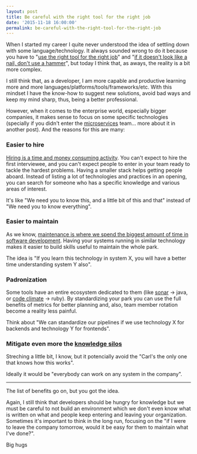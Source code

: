 ```yaml
---
layout: post
title: Be careful with the right tool for the right job
date: '2015-11-18 16:00:00'
permalink: be-careful-with-the-right-tool-for-the-right-job
---
```


When I started my career I quite never understood the idea of settling down with some language/technology. It always sounded wrong to do it because you have to "[use the right tool for the right job](http://social.technet.microsoft.com/wiki/contents/articles/14403.use-the-right-tool-for-the-right-job.aspx)" and "[if it doesn't look like a nail, don't use a hammer](http://blog.codinghorror.com/content/images/uploads/2012/06/6a0120a85dcdae970b017742d249d5970d-800wi.jpg)", but today I think that, as aways, the reality is a bit more complex.

I still think that, as a developer, I am more capable and productive learning more and more languages/platforms/tools/frameworks/etc. With this mindset I have the know-how to suggest new solutions, avoid bad ways and keep my mind sharp, thus, being a better professional.

However, when it comes to the enterprise world, especially bigger companies, it makes sense to focus on some specific technologies (specially if you didn't enter the [microservices](http://martinfowler.com/articles/microservices.html) team... more about it in another post). And the reasons for this are many:

### Easier to hire

[Hiring is a time and money consuming activity](https://www.quora.com/How-hard-is-it-to-hire-a-good-developer). You can't expect to hire the first interviewee, and you can't expect people to enter in your team ready to tackle the hardest problems. Having a smaller stack helps getting people aboard. Instead of listing a lot of technologies and practices in an opening, you can search for someone who has a specific knowledge and various areas of interest.

It's like "We need you to know this, and a little bit of this and that" instead of "We need you to know everything".

### Easier to maintain

As we know, [maintenance is where we spend the biggest amount of time in software development](https://en.wikipedia.org/wiki/Software_maintenance). Having your systems running in similar technology makes it easier to build skills useful to maintain the whole park.

The idea is "If you learn this technology in system X, you will have a better time understanding system Y also".

### Padronization

Some tools have an entire ecosystem dedicated to them (like [sonar](http://www.sonarqube.org/) -> java, or [code climate](https://codeclimate.com/) -> ruby). By standardizing your park you can use the full benefits of metrics for better planning and, also, team member rotation become a reality less painful.

Think about "We can standardize our pipelines if we use technology X for backends and technology Y for frontends".

### Mitigate even more the [knowledge silos](http://pt.slideshare.net/rockycode/breaking-down-knowledge-silos)

Streching a little bit, I know, but it potencially avoid the "Carl's the only one that knows how this works".

Ideally it would be "everybody can work on any system in the company".

---

The list of benefits go on, but you got the idea.

Again, I still think that developers should be hungry for knowledge but we must be careful to not build an environment which we don't even know what is written on what and people keep entering and leaving your organization. Sometimes it's important to think in the long run, focusing on the "if I were to leave the company tomorrow, would it be easy for them to maintain what I've done?".

Big hugs